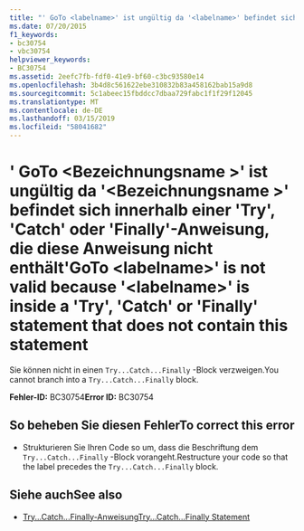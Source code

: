```yaml
---
title: "' GoTo <labelname>' ist ungültig da '<labelname>' befindet sich innerhalb einer 'Try', 'Catch' oder 'Finally'-Anweisung, die diese Anweisung nicht enthält"
ms.date: 07/20/2015
f1_keywords:
- bc30754
- vbc30754
helpviewer_keywords:
- BC30754
ms.assetid: 2eefc7fb-fdf0-41e9-bf60-c3bc93580e14
ms.openlocfilehash: 3b4d8c561622ebe310832b83a458162bab15a9d8
ms.sourcegitcommit: 5c1abeec15fbddcc7dbaa729fabc1f1f29f12045
ms.translationtype: MT
ms.contentlocale: de-DE
ms.lasthandoff: 03/15/2019
ms.locfileid: "58041682"
---
```

# <a name="goto-labelname-is-not-valid-because-labelname-is-inside-a-try-catch-or-finally-statement-that-does-not-contain-this-statement"></a><span data-ttu-id="feadc-102">' GoTo \<Bezeichnungsname >' ist ungültig da '\<Bezeichnungsname >' befindet sich innerhalb einer 'Try', 'Catch' oder 'Finally'-Anweisung, die diese Anweisung nicht enthält</span><span class="sxs-lookup"><span data-stu-id="feadc-102">'GoTo \<labelname>' is not valid because '\<labelname>' is inside a 'Try', 'Catch' or 'Finally' statement that does not contain this statement</span></span>
<span data-ttu-id="feadc-103">Sie können nicht in einen `Try...Catch...Finally` -Block verzweigen.</span><span class="sxs-lookup"><span data-stu-id="feadc-103">You cannot branch into a `Try...Catch...Finally` block.</span></span>  
  
 <span data-ttu-id="feadc-104">**Fehler-ID:** BC30754</span><span class="sxs-lookup"><span data-stu-id="feadc-104">**Error ID:** BC30754</span></span>  
  
## <a name="to-correct-this-error"></a><span data-ttu-id="feadc-105">So beheben Sie diesen Fehler</span><span class="sxs-lookup"><span data-stu-id="feadc-105">To correct this error</span></span>  
  
-   <span data-ttu-id="feadc-106">Strukturieren Sie Ihren Code so um, dass die Beschriftung dem `Try...Catch...Finally` -Block vorangeht.</span><span class="sxs-lookup"><span data-stu-id="feadc-106">Restructure your code so that the label precedes the `Try...Catch...Finally` block.</span></span>  
  
## <a name="see-also"></a><span data-ttu-id="feadc-107">Siehe auch</span><span class="sxs-lookup"><span data-stu-id="feadc-107">See also</span></span>

- [<span data-ttu-id="feadc-108">Try...Catch...Finally-Anweisung</span><span class="sxs-lookup"><span data-stu-id="feadc-108">Try...Catch...Finally Statement</span></span>](../../visual-basic/language-reference/statements/try-catch-finally-statement.md)
